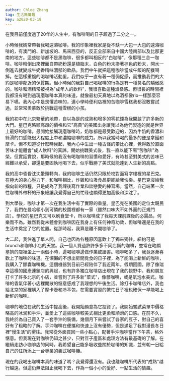 ```yaml
---
author: Chloe Zhang
tag: 生活無情趣
key: a2020-03-18
---
```


在我目前僅度過了20年的人生中，有咖啡喝的日子超過了二分之一。

小時候我媽常帶著我喝速溶咖啡。我的印象裡我家是從不缺一大包一大包的速溶咖啡的，有澳門的、新加坡的、馬來西亞的，反正全部來自中國大陸南部以及比那更南的地方。這些咖啡都不是黑咖啡，很多都叫相反的"白咖啡"，像那種三合一咖啡。咖啡粉倒出來裡面自帶奶粉還是植脂末，白色的粉末摻著棕色的粉末，開水一倒進去就變成牛奶香精味濃郁的飲品。我們中午就把這種咖啡當成午飯的配餐喝掉。在這樣重複的喝咖啡活動里，我們似乎一直有著一種侷促感，而推動我們的大約是咖啡鄰近的保質期。但小時候的我對自己喝咖啡的行為是有一種莫名的驕傲感的。咖啡和酒精常被視為"成年人的飲料"，我很喜歡這種滄桑感。但很長的時間裡我都沒有喝到過現磨咖啡本真的味道，就像最初天真地以為酒都像rio一樣那麼容易下嚥。我內心中是畏懼苦味的，連小學時便利店裡的苦咖啡雪糕我都沒敢嘗試過，並常常羨慕敢於挑戰這種雪糕的小孩。

我的初中在北京繁華的地帶，自以為是的成熟和增多的零花錢為我開啟了許多新的大門。星巴克略顯高昂的價格和它"高貴"的美國出身讓我以為他們製造的就是世界上最好的咖啡。最開始接觸現磨咖啡時，奶咖都是最受歡迎的，因為牛奶的香濃和絲滑的口感能很大程度上中和濃縮咖啡的威力。所以我當時喝的最多的便是拿鐵和摩卡。但不知道從什麼時候起，我內心中生出一種古怪的攀比心裡，覺得敢於直面苦味才能體會"成人飲料"的真諦。開始挑戰美式後，我一直以能下嚥"苦咖啡"為榮。但實話實說，那時候的我沒有喝咖啡的習慣和愛好，有時甚至對美式的苦味已經難以承受，卻還是要固執地喝下去，似乎戰勝了美式就能達到人生新的高點。

我的高中昏昏沈沈暈頭轉向，我的咖啡生活仍然只限於校對面寫字樓裡的星巴克。在極大的身心壓力下，和咖啡相比，炸雞和垃圾食品更能給我快樂。星巴克沒給我指向新的徵程，只是成為了我課後寫作業和談戀愛的練習場。當然，自己端著一次性咖啡外帶杯的形象總讓我覺得自己的忙碌也顯得更加高級和深沈了。

到大學後，咖啡才第一次在我生活中有了實際的重量。星巴克在美國的定位太親民了，我們在曼哈頓小到可憐的校園裡都有一家（雖然口味大不如外面的正規門店）。學校的星巴克又可以刷食堂卡，所以咖啡成了我每天課前課後的必需品，何樂而不為。雖然我從未體會到咖啡因在我身上有任何神奇功效，但咖啡還是在我的生活中奠定了它的位置。從那時起，我算是離不開咖啡了。

大二起，我住進了單人間，自己也因為各種原因喜歡上了獨來獨往。紐約可是brunch和咖啡小店的天堂。我一個人買過許許多多不同店鋪的咖啡，並常在略顯壅擠的店裡坐上一兩個小時，邊喝咖啡邊做作業或讀書。咖啡喝多了，我竟逐漸喜歡上了咖啡的味道。在懶懶的不想出房間覓食的日子裡，為了能喝上新鮮的咖啡，我購入了膠囊咖啡機。這個機器到目前已經陪伴了我近兩年。假期回國，除了像瑞幸這樣的國產連鎖店的興起，也有許多獨立咖啡店出現在了我的視野中。我和朋友打卡了許多北京的小店，並嘗到了許多新"菜式"，像髒咖啡，或是氣泡水美式。咖啡的香氣伴著小店裡閒散的愜意感成了我理想的午後生活。除打卡咖啡店外，我也給北京的家裡購入了摩卡壺和冷萃包，在需要實習的繁忙日子裡也確保一早能喝上新鮮的咖啡。

咖啡的地位在我的生活中提高後，我開始願意為它投資了。我開始嘗試菜單中價格略高的冰滴和手沖，並愛上了這些咖啡較美式相比更柔和順滑的口感。在前不久，我終於為自己買入了一套手沖的裝備，幾個月下來嘗試了各家的豆子，對自己的喜好有了粗略的了解。手沖咖啡在便攜和快速上沒有優勢，但是滿足了我對漫長冬日裡"慢生活"的嚮往。我常從外面買回一些小點心，配著手沖咖啡當作下午茶，格外愜意。但我現在對咖啡仍知之甚少，只對豆子產區和處理方法有最基礎的了解。在繼續走訪小咖啡店的同時，我希望自己能多吸收些關於咖啡的知識，並有朝一日給自己的住所添上一台專業的義式咖啡機。

現在的我喝出咖啡本真的味道了嗎？我覺得還沒有。我也離咖啡所代表的"成熟"越行越遠。但這仍無法阻止我喝下去，作為一個小小的愛好、一點生活的情趣。

---

